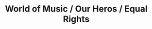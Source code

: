 ---
pid: LLP71
title: World of Music / Our Heros / Equal Rights
location_transcription: Anywhere in center city
zipcode: '19154'
outside_phl: 
neighborhood: Parkwood
age: '11'
age_range: 6-13
instagram: 
image_file_name: LLP_71.jpg
proposal_transcription: |-
  World of Music
  -> Music Expresses the World


  Our Heros —> A statue of veterens, because they served us.

  Equal Rights—> Also that gay people any any different than others

  Rainbow that shows gay rights
topic: Armed Forces,Human Rights,Inequality,LGBTQ+,Music
topic_summary: 0, 0, 0, 0, 0
type: Sculpture Statue
keywords_other: music notes, sheet music, veterans, rainbow
credit: "#Zoe Holahan"
image_labels: 
twitter: 
facebook: 
permalink: "/monuments/llp71/"
layout: item-page
---
